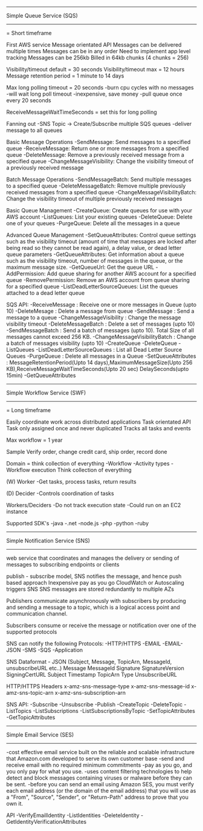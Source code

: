 **************************
Simple Queue Service (SQS)
**************************

= Short timeframe

First AWS service
Message orientated API
Messages can be delivered multiple times
Messages can be in any order
Need to implement app level tracking
Messages can be 256kb
Billed in 64kb chunks (4 chunks = 256)

Visibility/timeout default = 30 seconds
Visibility/timeout max = 12 hours
Message retention period = 1 minute to 14 days

Max long polling timeout = 20 seconds
-burn cpu cycles with no messages
-will wait long poll timeout
-inexpensive, save money
-pull queue once every 20 seconds

ReceiveMessageWaitTimeSeconds = set this for long polling

Fanning out
-SNS Topic -> Create/Subscribe multiple SQS queues
-deliver message to all queues

Basic Message Operations
-SendMessage: Send messages to a specified queue
-ReceiveMessage: Return one or more messages from a specified queue
-DeleteMessage: Remove a previously received message from a specified queue
-ChangeMessageVisibility: Change the visibility timeout of a previously received message

Batch Message Operations
-SendMessageBatch: Send multiple messages to a specified queue
-DeleteMessageBatch: Remove multiple previously received messages from a specified queue
-ChangeMessageVisibilityBatch: Change the visibility timeout of multiple previously received messages

Basic Queue Management
-CreateQueue: Create queues for use with your AWS account
-ListQueues: List your existing queues
-DeleteQueue: Delete one of your queues
-PurgeQueue: Delete all the messages in a queue

Advanced Queue Management
-SetQueueAttributes: Control queue settings such as the visibility timeout (amount of time that messages are locked after being read so they cannot be read again), a delay value, or dead letter queue parameters
-GetQueueAttributes: Get information about a queue such as the visibility timeout, number of messages in the queue, or the maximum message size.
-GetQueueUrl: Get the queue URL
-AddPermission: Add queue sharing for another AWS account for a specified queue
-RemovePermission: Remove an AWS account from queue sharing for a specified queue
-ListDeadLetterSourceQueues: List the queues attached to a dead letter queue

SQS API:
-ReceiveMessage			          : Receive one or more messages in Queue (upto 10)
-DeleteMesage				          : Delete a message from queue
-SendMessage				          : Send a message to a queue
-ChangeMessageVisibility	    : Change the message visibility timeout
-DeleteMessageBatch		        : Delete a set of messages (upto 10)
-SendMessageBatch			        : Send a batch of messages (upto 10). Total Size of all messages cannot exceed 256 KB.
-ChangeMessageVisibilityBatch : Change a batch of messages visibility (upto 10)
-CreateQueue
-DeleteQueue
-ListQueues
-ListDeadLetterSourceQueues   : List all Dead Letter Source Queues
-PurgeQueue				            : Delete all messages in a Queue
-SetQueueAttributes	          : MessageRetentionPeriod(Upto 14 days),MaximumMessageSize(Upto 256 KB),ReceiveMessageWaitTimeSeconds(Upto 20 sec) DelaySeconds(upto      15min)
-GetQueueAttributes

*****************************
Simple Workflow Service (SWF)
*****************************

= Long timeframe

Easily coordinate work across distributed applications
Task orientated API
Task only assigned once and never duplicated
Tracks all tasks and events

Max workflow = 1 year

Sample
Verify order, change credit card, ship order, record done

Domain = think collection of everything
-Workflow
-Activity types
-Workflow execution
Think collection of everything

(W) Worker
-Get tasks, process tasks, return results

(D) Decider
-Controls coordination of tasks

Workers/Deciders
-Do not track execution state
-Could run on an EC2 instance

Supported SDK's
-java
-.net
-node.js
-php
-python
-ruby

*********************************
Simple Notification Service (SNS)
*********************************

web service that coordinates and manages the delivery or sending of messages to subscribing endpoints or clients

publish - subscribe model, SNS notifies the message, and hence push based approach
Inexpensive pay as you go
CloudWatch or Autoscaling triggers SNS
SNS messages are stored redundantly to multiple AZs

Publishers
communicate asynchronously with subscribers by producing and sending a message to a topic, which is a logical access point and communication channel.

Subscribers
consume or receive the message or notification over one of the supported protocols

SNS can notify the following Protocols:
-HTTP/HTTPS
-EMAIL
-EMAIL-JSON
-SMS
-SQS
-Application

SNS Dataformat - JSON (Subject, Message, TopicArn, MessageId, unsubscribeURL etc..)
Message
MessageId
Signature
SignatureVersion
SigningCertURL
Subject
Timestamp
TopicArn
Type
UnsubscribeURL


HTTP/HTTPS Headers
x-amz-sns-message-type
x-amz-sns-message-id
x-amz-sns-topic-arn
x-amz-sns-subscription-arn

SNS API:
-Subscribe
-Unsubscribe
-Publish
-CreateTopic
-DeleteTopic
-ListTopics
-ListSubscriptions
-ListSubscriptionsByTopic
-SetTopicAttributes
-GetTopicAttributes

**************************
Simple Email Service (SES)
**************************

-cost effective email service built on the reliable and scalable infrastructure that Amazon.com developed to serve its own customer base
-send and receive email with no required minimum commitments
-pay as you go, and you only pay for what you use.
-uses content filtering technologies to help detect and block messages containing viruses or malware before they can be sent.
-before you can send an email using Amazon SES, you must verify each email address (or the domain of the email address) that you will use as a "From", "Source", "Sender", or "Return-Path" address to prove that you own it.

API
-VerifyEmailIdentity
-ListIdentities
-DeleteIdentity
-GetIdentityVerificationAttributes
